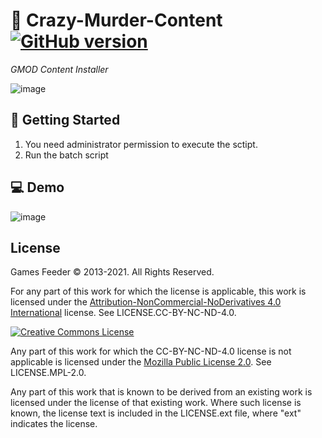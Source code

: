 # 👑 Crazy-Murder-Content [![GitHub version](https://img.shields.io/badge/version-v1.0-blue.svg)](https://crazy-murder.gsfd.zone)
*GMOD Content Installer*

![image](https://user-images.githubusercontent.com/20164459/141357552-2ea5d074-cf06-491e-90ce-2bb22a07adc9.png)

## :blue_book: Getting Started
1. You need administrator permission to execute the sctipt.
2. Run the batch script

## :computer: Demo
![image](https://user-images.githubusercontent.com/20164459/141357552-2ea5d074-cf06-491e-90ce-2bb22a07adc9.png)

## License

Games Feeder &copy; 2013-2021. All Rights Reserved.

For any part of this work for which the license is applicable, this work is licensed under the [Attribution-NonCommercial-NoDerivatives 4.0 International](http://creativecommons.org/licenses/by-nc-nd/4.0/) license. See LICENSE.CC-BY-NC-ND-4.0.

<a rel="license" href="http://creativecommons.org/licenses/by-nc-nd/4.0/"><img alt="Creative Commons License" style="border-width:0" src="https://i.creativecommons.org/l/by-nc-nd/4.0/88x31.png" /></a>

Any part of this work for which the CC-BY-NC-ND-4.0 license is not applicable is licensed under the [Mozilla Public License 2.0](https://www.mozilla.org/en-US/MPL/2.0/). See LICENSE.MPL-2.0.

Any part of this work that is known to be derived from an existing work is licensed under the license of that existing work. Where such license is known, the license text is included in the LICENSE.ext file, where "ext" indicates the license.
